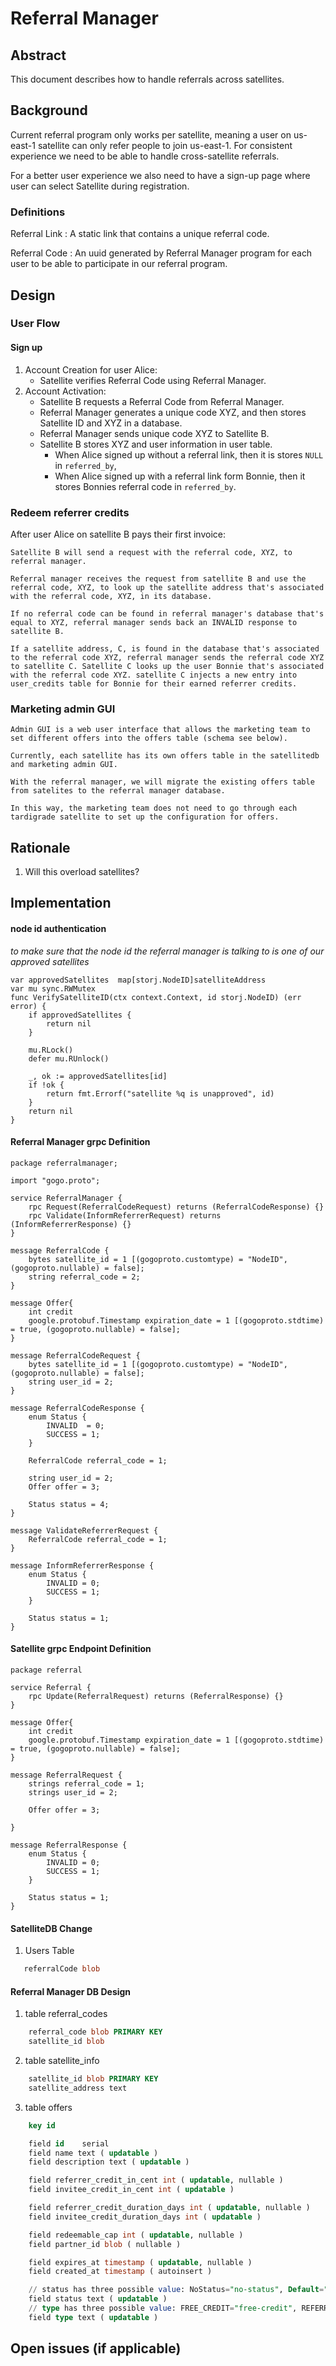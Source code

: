 # Referral Manager

## Abstract

This document describes how to handle referrals across satellites.

## Background

Current referral program only works per satellite, meaning a user on us-east-1 satellite can only refer people to join us-east-1.
For consistent experience we need to be able to handle cross-satellite referrals.

For a better user experience we also need to have a sign-up page where user can select Satellite during registration.

### Definitions

Referral Link
: A static link that contains a unique referral code.

Referral Code
: An uuid generated by Referral Manager program for each user to be able to participate in our referral program.

## Design

### User Flow

#### Sign up

1. Account Creation for user Alice:
	* Satellite verifies Referral Code using Referral Manager.
2. Account Activation:
	* Satellite B requests a Referral Code from Referral Manager.
	* Referral Manager generates a unique code XYZ, and then stores Satellite ID and XYZ in a database.
	* Referral Manager sends unique code XYZ to Satellite B.
	* Satellite B stores XYZ and user information in user table.
		* When Alice signed up without a referral link, then it is stores `NULL` in `referred_by`,
		* When Alice signed up with a referral link form Bonnie, then it stores Bonnies referral code in `referred_by`.

### Redeem referrer credits

After user Alice on satellite B pays their first invoice:

    Satellite B will send a request with the referral code, XYZ, to referral manager.

    Referral manager receives the request from satellite B and use the referral code, XYZ, to look up the satellite address that's associated with the referral code, XYZ, in its database.

    If no referral code can be found in referral manager's database that's equal to XYZ, referral manager sends back an INVALID response to satellite B.

    If a satellite address, C, is found in the database that's associated to the referral code XYZ, referral manager sends the referral code XYZ to satellite C. Satellite C looks up the user Bonnie that's associated with the referral code XYZ. satellite C injects a new entry into user_credits table for Bonnie for their earned referrer credits.

### Marketing admin GUI 

    Admin GUI is a web user interface that allows the marketing team to set different offers into the offers table (schema see below).
    
    Currently, each satellite has its own offers table in the satellitedb and marketing admin GUI.
    
    With the referral manager, we will migrate the existing offers table from satelites to the referral manager database.
    
    In this way, the marketing team does not need to go through each tardigrade satellite to set up the configuration for offers.

## Rationale
1. Will this overload satellites?

## Implementation

#### node id authentication
_to make sure that the node id the referral manager is talking to is one of our approved satellites_

````golang
var approvedSatellites  map[storj.NodeID]satelliteAddress
var mu sync.RWMutex
func VerifySatelliteID(ctx context.Context, id storj.NodeID) (err error) {
	if approvedSatellites {
		return nil
	}

	mu.RLock()
	defer mu.RUnlock()

	_, ok := approvedSatellites[id]
	if !ok {
		return fmt.Errorf("satellite %q is unapproved", id)
	}
	return nil
}
````


#### Referral Manager grpc Definition
````grpc
package referralmanager;

import "gogo.proto";

service ReferralManager {
    rpc Request(ReferralCodeRequest) returns (ReferralCodeResponse) {}
    rpc Validate(InformReferrerRequest) returns (InformReferrerResponse) {}
}

message ReferralCode {
    bytes satellite_id = 1 [(gogoproto.customtype) = "NodeID", (gogoproto.nullable) = false];
    string referral_code = 2;
}

message Offer{
    int credit
    google.protobuf.Timestamp expiration_date = 1 [(gogoproto.stdtime) = true, (gogoproto.nullable) = false];
}

message ReferralCodeRequest {
    bytes satellite_id = 1 [(gogoproto.customtype) = "NodeID", (gogoproto.nullable) = false];
    string user_id = 2;
}

message ReferralCodeResponse {
    enum Status {
        INVALID  = 0;
        SUCCESS = 1;
    }

    ReferralCode referral_code = 1;

    string user_id = 2;
    Offer offer = 3;

    Status status = 4;
}

message ValidateReferrerRequest {
    ReferralCode referral_code = 1;
}

message InformReferrerResponse {
    enum Status {
        INVALID = 0;
        SUCCESS = 1;
    }

    Status status = 1;
}
````

#### Satellite grpc Endpoint Definition
````grpc
package referral

service Referral {
    rpc Update(ReferralRequest) returns (ReferralResponse) {}
}

message Offer{
    int credit
    google.protobuf.Timestamp expiration_date = 1 [(gogoproto.stdtime) = true, (gogoproto.nullable) = false];
}

message ReferralRequest {
    strings referral_code = 1;
    strings user_id = 2;

    Offer offer = 3;

}

message ReferralResponse {
    enum Status {
        INVALID = 0;
        SUCCESS = 1;
    }

    Status status = 1;
}
````

#### SatelliteDB Change
1. Users Table
```sql
   referralCode blob
```

#### Referral Manager DB Design
1. table referral_codes
````sql
    referral_code blob PRIMARY KEY
    satellite_id blob
````

2. table satellite_info
````sql
    satellite_id blob PRIMARY KEY
    satellite_address text
````

3. table offers
````sql
    key id

	field id	serial
	field name text ( updatable )
	field description text ( updatable )

	field referrer_credit_in_cent int ( updatable, nullable )
	field invitee_credit_in_cent int ( updatable )

	field referrer_credit_duration_days int ( updatable, nullable )
	field invitee_credit_duration_days int ( updatable )

	field redeemable_cap int ( updatable, nullable )
    field partner_id blob ( nullable )

	field expires_at timestamp ( updatable, nullable )
	field created_at timestamp ( autoinsert )

	// status has three possible value: NoStatus="no-status", Default="default", Active="active".
	field status text ( updatable )
	// type has three possible value: FREE_CREDIT="free-credit", REFERRAL="referral", PARTNER="partner".
	field type text ( updatable )
````

## Open issues (if applicable)
